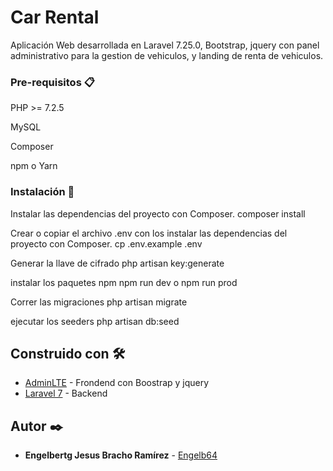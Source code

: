 # Car Rental

Aplicación Web desarrollada en Laravel 7.25.0, Bootstrap, jquery con panel administrativo para la gestion de vehiculos, y landing de renta de vehiculos. 


### Pre-requisitos 📋

PHP >= 7.2.5

MySQL

Composer

npm o Yarn 

### Instalación 🔧

Instalar las dependencias del proyecto con Composer. 
composer install

Crear o copiar el archivo .env con los  instalar las dependencias del proyecto con Composer.
cp .env.example .env

Generar la llave de cifrado
php artisan key:generate

instalar los paquetes npm
npm run dev o npm run prod

Correr las migraciones 
php artisan migrate

ejecutar los seeders
php artisan db:seed

## Construido con 🛠️

* [AdminLTE](https://adminlte.io/) - Frondend con Boostrap y jquery
* [Laravel 7](https://laravel.com/) - Backend

## Autor ✒️

* **Engelbertg Jesus Bracho Ramírez** - [Engelb64](https://github.com/Engelb64)
